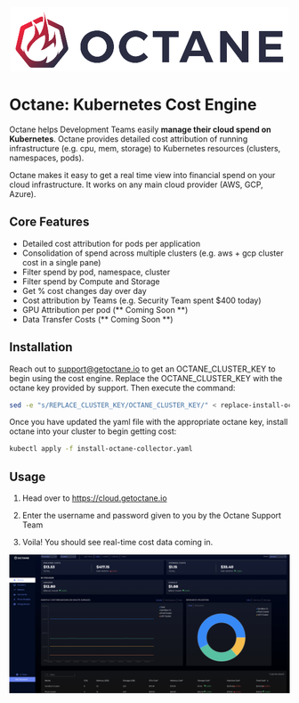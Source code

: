 <p align="center"><img src="octane-logo.png" alt="Octane Logo"></p>


# Octane: Kubernetes Cost Engine

Octane helps Development Teams easily  **manage their cloud spend on Kubernetes**. Octane provides detailed cost attribution of running infrastructure (e.g. cpu, mem, storage) to Kubernetes resources (clusters, namespaces, pods). 

Octane makes it easy to get a real time view into financial spend on your cloud infrastructure. It works on any main cloud provider (AWS, GCP, Azure).

## Core Features

  - Detailed cost attribution for pods per application
  - Consolidation of spend across multiple clusters (e.g. aws + gcp cluster cost in a single pane)
  - Filter spend by pod, namespace, cluster
  - Filter spend by Compute and Storage
  - Get % cost changes day over day
  - Cost attribution by Teams (e.g. Security Team spent $400 today) 
  - GPU Attribution per pod (** Coming Soon **)
  - Data Transfer Costs (** Coming Soon **)

## Installation

Reach out to support@getoctane.io to get an OCTANE_CLUSTER_KEY to begin using the cost engine. Replace the OCTANE_CLUSTER_KEY with the octane key provided by support. Then execute the command:

```bash
sed -e "s/REPLACE_CLUSTER_KEY/OCTANE_CLUSTER_KEY/" < replace-install-octane-collector.yaml > install-octane-collector.yaml
```

Once you have updated the yaml file with the appropriate octane key, install octane into your cluster to begin getting cost:
```bash
kubectl apply -f install-octane-collector.yaml
```
## Usage

1) Head over to https://cloud.getoctane.io

2) Enter the username and password given to you by the Octane Support Team

3) Voila! You should see real-time cost data coming in.

<p align="center"><img src="octane-dashboard.png" alt="Octane Dashboard"></p>
